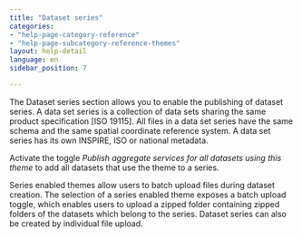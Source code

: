 ```yaml
---
title: "Dataset series"
categories:
- "help-page-category-reference"
- "help-page-subcategory-reference-themes"
layout: help-detail
language: en
sidebar_position: 7

---
```


The Dataset series section allows you to enable the publishing of dataset series. A data set series is a collection of data sets sharing the same product specification [ISO 19115]. All files in a data set series have the same schema and the same spatial coordinate reference system. A data set series has its own INSPIRE, ISO or national metadata.

Activate the toggle *Publish aggregate services for all datasets using this theme* to add all datasets that use the theme to a series.

Series enabled themes allow users to batch upload files during dataset creation. The selection of a series enabled theme exposes a batch upload toggle, which enables users to upload a zipped folder containing zipped folders of the datasets which belong to the series. Dataset series can also be created by individual file upload. 
